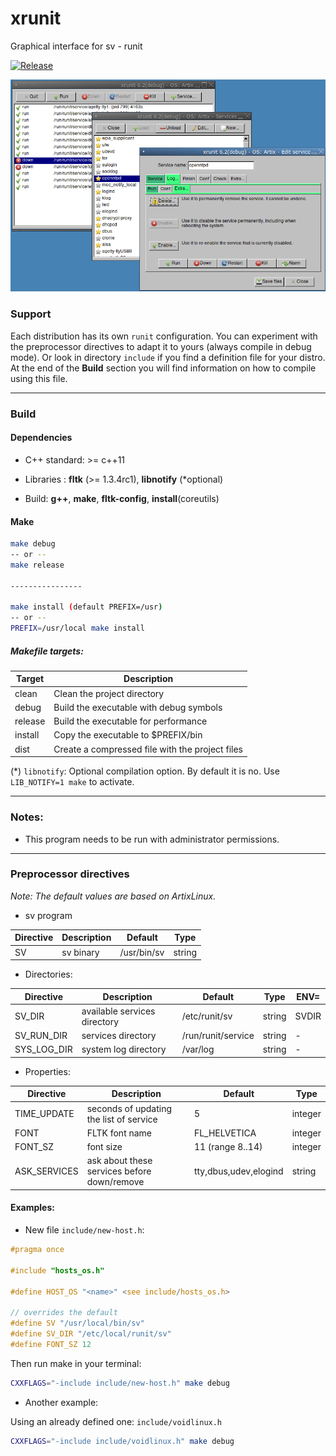 # xrunit

Graphical interface for sv - runit

[![Release](https://img.shields.io/github/v/release/daltomi/xrunit)](https://github.com/daltomi/xrunit/releases/latest)

<img src="https://github.com/daltomi/xrunit/raw/master/preview00.png"/>


### Support

Each distribution has its own `runit` configuration.
You can experiment with the preprocessor directives to adapt it to yours (always compile in debug mode).
Or look in directory `include` if you find a definition file for your distro.
At the end of the **Build** section you will find information on how to compile using this file.

___

### Build

#### Dependencies

* C++ standard: >= c++11

* Libraries : **fltk** (>= 1.3.4rc1), **libnotify** (*optional)

* Build:  **g++**, **make**, **fltk-config**, **install**(coreutils)

#### Make

```bash
make debug
-- or --
make release

----------------

make install (default PREFIX=/usr)
-- or --
PREFIX=/usr/local make install
```
##### Makefile targets:

| Target | Description |
|--------|--------------|
| clean  |  Clean the project directory |
| debug  | Build the executable with debug symbols |
| release | Build the executable for performance |
| install | Copy the executable to $PREFIX/bin |
| dist   | Create a compressed file with the project files |


(*) `libnotify`: Optional compilation option. By default it is no. Use `LIB_NOTIFY=1 make` to activate.

___

### Notes:

* This program needs to be run with administrator permissions.

___

### Preprocessor directives

_Note: The default values are based on ArtixLinux._


* sv program

| Directive | Description | Default | Type |
|-------------------------------|---------|---------|---------
| SV |  sv binary | /usr/bin/sv | string



* Directories:

| Directive | Description | Default | Type | ENV= |
|-------------------------------|---------|---------|---------|---------
| SV_DIR      |  available services directory | /etc/runit/sv | string | SVDIR
| SV_RUN_DIR  |  services directory | /run/runit/service | string  | -
| SYS_LOG_DIR | system log directory | /var/log | string | -



* Properties:

| Directive | Description | Default | Type |
|-------------------------------|---------|---------|---------
| TIME_UPDATE | seconds of updating the list of service | 5 | integer
| FONT        | FLTK font name  | FL_HELVETICA | integer
| FONT_SZ     | font size | 11 (range 8..14)| integer
| ASK_SERVICES | ask about these services before down/remove | tty,dbus,udev,elogind | string



#### Examples:

- New file `include/new-host.h`:

```c
#pragma once

#include "hosts_os.h"

#define HOST_OS "<name>" <see include/hosts_os.h>

// overrides the default
#define SV "/usr/local/bin/sv"
#define SV_DIR "/etc/local/runit/sv"
#define FONT_SZ 12
```

Then run make in your terminal:

```bash
CXXFLAGS="-include include/new-host.h" make debug
```


- Another example:

Using an already defined one: `include/voidlinux.h`

```bash
CXXFLAGS="-include include/voidlinux.h" make debug
```
